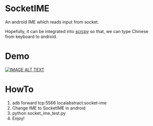 # SocketIME

An android IME which reads input from socket.

Hopefully, it can be integrated into [scrcpy](https://github.com/Genymobile/scrcpy) so that, we can type Chinese from keyboard to android.

# Demo

[![IMAGE ALT TEXT](https://img.youtube.com/vi/s9LZpAnIf4A/0.jpg)](https://youtu.be/s9LZpAnIf4A "Video Title")

# HowTo

1. adb forward tcp:5566 localabstract:socket-ime
2. Change IME to SocketIME in android
3. python socket_ime_test.py
4. Enjoy!
